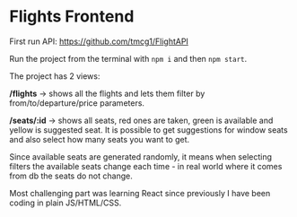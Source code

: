 # Flights Frontend 

First run API: https://github.com/tmcg1/FlightAPI

Run the project from the terminal with `npm i` and then `npm start`.

The project has 2 views:

**/flights** -> shows all the flights and lets them filter by from/to/departure/price parameters.

**/seats/:id** -> shows all seats, red ones are taken, green is available and yellow is suggested seat. It is possible to get suggestions for window seats and also select how many seats you want to get.

Since available seats are generated randomly, it means when selecting filters the available seats change each time - in real world where it comes from db the seats do not change.

Most challenging part was learning React since previously I have been coding in plain JS/HTML/CSS.

